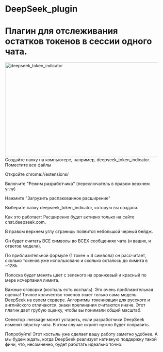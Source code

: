 
# DeepSeek_plugin
<H1>Плагин для отслеживания остатков токенов в сессии одного чата.</H1>
<img width="540" height="313" alt="deepseek_token_indicator" src="https://github.com/user-attachments/assets/88de4ea0-8848-4c7b-a785-20ba5ec6e72c" />
<br>
Создайте папку на компьютере, например, deepseek_token_indicator.
Поместите все файлы

Откройте chrome://extensions/

Включите "Режим разработчика" (переключатель в правом верхнем углу)

Нажмите "Загрузить распакованное расширение"

Выберите папку deepseek_token_indicator, которую вы создали.

Как это работает:
Расширение будет активно только на сайте chat.deepseek.com.

В правом верхнем углу страницы появится небольшой черный бейдж.

Он будет считать ВСЕ символы во ВСЕХ сообщениях чата (и ваших, и ответов модели).

По приблизительной формуле (1 токен ≈ 4 символа) он рассчитает, сколько токенов уже использовано и сколько осталось до лимита в ~128k.

Полоска будет менять цвет с зеленого на оранжевый и красный по мере исчерпания лимита.

Важные оговорки (костыль есть костыль):
Это очень приблизительная оценка! Точное количество токенов знает только сама модель DeepSeek на своем сервере. Алгоритмы токенизации для русского и английского отличаются, знаки препинания считаются иначе. Этот плагин дает грубую оценку, чтобы вы понимали общий масштаб.

Селектор .message может устареть, если разработчики DeepSeek изменят вёрстку чата. В этом случае скрипт нужно будет поправить.

Попробуйте! Этот костыль уже сделает вашу работу заметно удобнее. А мы будем ждать, когда DeepSeek реализует нативную поддержку такой фичи, что, несомненно, будет работать идеально точно.

